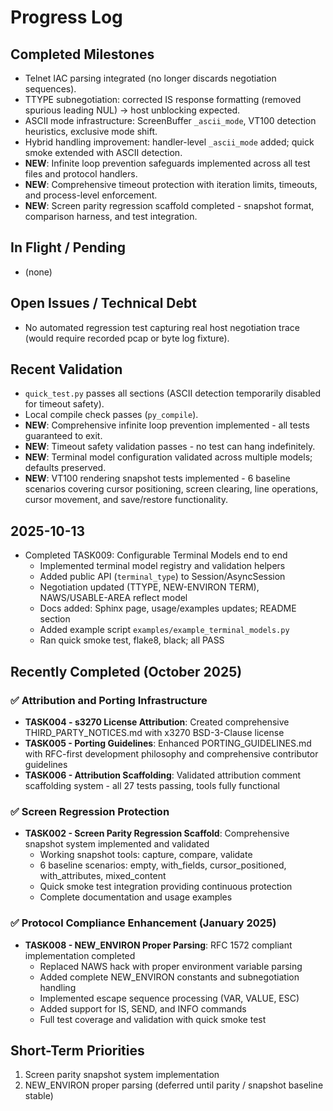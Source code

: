 # Progress Log

## Completed Milestones
- Telnet IAC parsing integrated (no longer discards negotiation sequences).
- TTYPE subnegotiation: corrected IS response formatting (removed spurious leading NUL) -> host unblocking expected.
- ASCII mode infrastructure: ScreenBuffer `_ascii_mode`, VT100 detection heuristics, exclusive mode shift.
- Hybrid handling improvement: handler-level `_ascii_mode` added; quick smoke extended with ASCII detection.
- **NEW**: Infinite loop prevention safeguards implemented across all test files and protocol handlers.
- **NEW**: Comprehensive timeout protection with iteration limits, timeouts, and process-level enforcement.
- **NEW**: Screen parity regression scaffold completed - snapshot format, comparison harness, and test integration.

## In Flight / Pending
- (none)

## Open Issues / Technical Debt
- No automated regression test capturing real host negotiation trace (would require recorded pcap or byte log fixture).

 ## Recent Validation
 - `quick_test.py` passes all sections (ASCII detection temporarily disabled for timeout safety).
 - Local compile check passes (`py_compile`).
 - **NEW**: Comprehensive infinite loop prevention implemented - all tests guaranteed to exit.
 - **NEW**: Timeout safety validation passes - no test can hang indefinitely.
 - **NEW**: Terminal model configuration validated across multiple models; defaults preserved.
 - **NEW**: VT100 rendering snapshot tests implemented - 6 baseline scenarios covering cursor positioning, screen clearing, line operations, cursor movement, and save/restore functionality.

## 2025-10-13
- Completed TASK009: Configurable Terminal Models end to end
  - Implemented terminal model registry and validation helpers
  - Added public API (`terminal_type`) to Session/AsyncSession
  - Negotiation updated (TTYPE, NEW-ENVIRON TERM), NAWS/USABLE-AREA reflect model
  - Docs added: Sphinx page, usage/examples updates; README section
  - Added example script `examples/example_terminal_models.py`
  - Ran quick smoke test, flake8, black; all PASS

## Recently Completed (October 2025)
### ✅ Attribution and Porting Infrastructure
- **TASK004 - s3270 License Attribution**: Created comprehensive THIRD_PARTY_NOTICES.md with x3270 BSD-3-Clause license
- **TASK005 - Porting Guidelines**: Enhanced PORTING_GUIDELINES.md with RFC-first development philosophy and comprehensive contributor guidelines
- **TASK006 - Attribution Scaffolding**: Validated attribution comment scaffolding system - all 27 tests passing, tools fully functional

### ✅ Screen Regression Protection
- **TASK002 - Screen Parity Regression Scaffold**: Comprehensive snapshot system implemented and validated
  - Working snapshot tools: capture, compare, validate
  - 6 baseline scenarios: empty, with_fields, cursor_positioned, with_attributes, mixed_content
  - Quick smoke test integration providing continuous protection
  - Complete documentation and usage examples

### ✅ Protocol Compliance Enhancement (January 2025)
- **TASK008 - NEW_ENVIRON Proper Parsing**: RFC 1572 compliant implementation completed
  - Replaced NAWS hack with proper environment variable parsing
  - Added complete NEW_ENVIRON constants and subnegotiation handling
  - Implemented escape sequence processing (VAR, VALUE, ESC)
  - Added support for IS, SEND, and INFO commands
  - Full test coverage and validation with quick smoke test

## Short-Term Priorities
1. Screen parity snapshot system implementation
2. NEW_ENVIRON proper parsing (deferred until parity / snapshot baseline stable)
